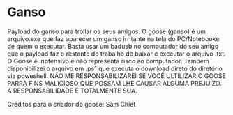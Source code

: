 # Ganso
Payload do ganso para trollar os seus amigos. O goose (ganso) é um arquivo.exe que faz aparecer um ganso irritante na tela do PC/Notebooke de quem o executar. Basta usar um badusb no computador do seu amigo que o payload faz o restante do trabalho de baixar e executar o arquivo .txt. O Goose é inofensivo e não representa risco ao computador. Também disponibilizei o arquivo em .ps1 que executa o download direto do diretório via poweshell.
NÃO ME RESPONSABILIZAREI SE VOCÊ ULTILIZAR O GOOSE PARRA FINS MALICIOSO QUE POSSAM LHE CAUSAR ALGUMA PREJUÍZO. A RESPONSABILIDADE É TOTALMENTE SUA.

Créditos para o criador do goose: Sam Chiet
